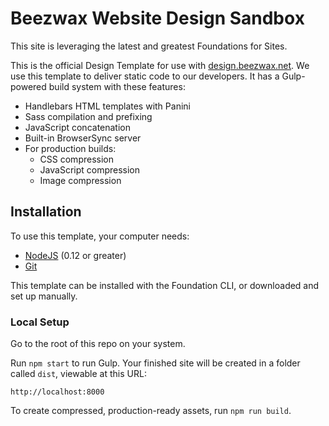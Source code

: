 # Beezwax Website Design Sandbox

This site is leveraging the latest and greatest Foundations for Sites.

This is the official Design Template for use with [design.beezwax.net](https://design.beezwax.net/services.html). We use this template to deliver static code to our developers. It has a Gulp-powered build system with these features:

- Handlebars HTML templates with Panini
- Sass compilation and prefixing
- JavaScript concatenation
- Built-in BrowserSync server
- For production builds:
  - CSS compression
  - JavaScript compression
  - Image compression

## Installation

To use this template, your computer needs:

- [NodeJS](https://nodejs.org/en/) (0.12 or greater)
- [Git](https://git-scm.com/)

This template can be installed with the Foundation CLI, or downloaded and set up manually.


### Local Setup
Go to the root of this repo on your system.

Run `npm start` to run Gulp. Your finished site will be created in a folder called `dist`, viewable at this URL:

```
http://localhost:8000
```

To create compressed, production-ready assets, run `npm run build`.
